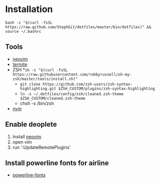 Installation
============
```
bash -c "$(curl -fsSL https://raw.github.com/StephGit/dotfiles/master/bin/dotfiles)" && source ~/.bashrc
```

## Tools

- [neovim](https://github.com/neovim/neovim)
- [termite](https://github.com/thestinger/termite)
- ZSH 
  *`sh -c "$(curl -fsSL https://raw.githubusercontent.com/robbyrussell/oh-my-zsh/master/tools/install.sh)"` 
  * `git clone https://github.com/zsh-users/zsh-syntax-highlighting.git $ZSH_CUSTOM/plugins/zsh-syntax-highlighting` 
  * `ln -s ~/.dotfiles/config/zsh/cleaned.zsh-theme $ZSH_CUSTOM/cleaned.zsh-theme` 
  *  chsh -s /bin/zsh 
- [nvm](https://github.com/creationix/nvm)

## Enable deoplete

1. Install [neovim](https://github.com/neovim/neovim)
2. open vim
3. run ':UpdateRemotePlugins'

## Install powerline fonts for airline
- [powerline-fonts](https://github.com/powerline/fonts)
